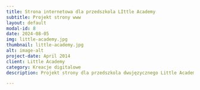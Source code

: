 ```yaml
---
title: Strona internetowa dla przedszkola LIttle Academy
subtitle: Projekt strony www
layout: default
modal-id: 8
date: 2024-08-05
img: little-academy.jpg
thumbnail: little-academy.jpg
alt: image-alt
project-date: April 2014
client: Little Academy
category: Kreacje digitalowe
description: Projekt strony dla przedszkola dwujęzycznego Little Academy.

---
```

